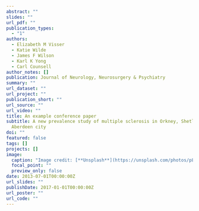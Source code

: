 ```yaml
---
abstract: ""
slides: ""
url_pdf: ""
publication_types:
  - "1"
authors:
  - Elizabeth M Visser
  - Katie Wilde
  - James F Wilson
  - Karl K Yong
  - Carl Counsell
author_notes: []
publication: Journal of Neurology, Neurosurgery & Psychiatry
summary: ""
url_dataset: ""
url_project: ""
publication_short: ""
url_source: ""
url_video: ""
title: An example conference paper
subtitle: A new prevalence study of multiple sclerosis in Orkney, Shetland and
  Aberdeen city
doi: ""
featured: false
tags: []
projects: []
image:
  caption: "Image credit: [**Unsplash**](https://unsplash.com/photos/pLCdAaMFLTE)"
  focal_point: ""
  preview_only: false
date: 2013-07-01T00:00:00Z
url_slides: ""
publishDate: 2017-01-01T00:00:00Z
url_poster: ""
url_code: ""
---
```

